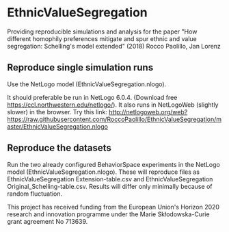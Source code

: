 # EthnicValueSegregation

Providing reproducible simulations and analysis for the paper "How different homophily preferences mitigate and spur ethnic and value segregation: Schelling's model extended" (2018)
Rocco Paolillo, Jan Lorenz

## Reproduce single simulation runs

Use the NetLogo model (EthnicValueSegregation.nlogo). 

It should preferable be run in NetLogo 6.0.4. (Download free https://ccl.northwestern.edu/netlogo/).
It also runs in NetLogoWeb (slightly slower) in the browser. Try this link:
http://netlogoweb.org/web?https://raw.githubusercontent.com/RoccoPaolillo/EthnicValueSegregation/master/EthnicValueSegregation.nlogo

## Reproduce the datasets

Run the two already configured BehaviorSpace experiments in the NetLogo model (EthnicValueSegregation.nlogo). These will reproduce files as EthnicValueSegregation Extension-table.csv and EthnicValueSegregation Original_Schelling-table.csv. Results will differ only minimally because of random fluctuation. 

This project has received funding from the European Union's Horizon 2020 research and innovation programme under the Marie Skłodowska-Curie grant agreement No 713639.
